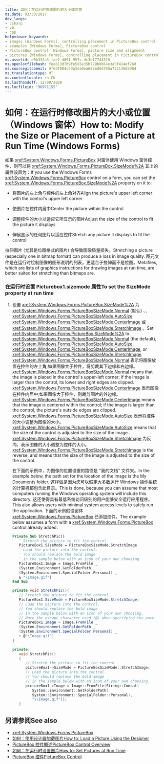 ```yaml
---
title: 如何：在运行时修改图片的大小或位置
ms.date: 03/30/2017
dev_langs:
- csharp
- vb
- cpp
helpviewer_keywords:
- images [Windows Forms], controlling placement in PictureBox control [Windows Forms]
- examples [Windows Forms], PictureBox control
- PictureBox control [Windows Forms], picture size and alignment
- pictures [Windows Forms], controlling placement in PictureBox control [Windows Forms]
ms.assetid: d0b332a3-fae2-4891-957c-dc3e17743326
ms.openlocfilehash: fea813d7b9fe585e35b729b8b64e3a5f414ef76d
ms.sourcegitcommit: 9f6df084c53a3da0ea657ed0d708a72213683084
ms.translationtype: MT
ms.contentlocale: zh-CN
ms.lasthandoff: 12/09/2020
ms.locfileid: "96971155"
---
```

# <a name="how-to-modify-the-size-or-placement-of-a-picture-at-run-time-windows-forms"></a><span data-ttu-id="292eb-102">如何：在运行时修改图片的大小或位置（Windows 窗体）</span><span class="sxs-lookup"><span data-stu-id="292eb-102">How to: Modify the Size or Placement of a Picture at Run Time (Windows Forms)</span></span>
<span data-ttu-id="292eb-103">如果 <xref:System.Windows.Forms.PictureBox> 对窗体使用 Windows 窗体控件，则可以将 <xref:System.Windows.Forms.PictureBox.SizeMode%2A> 其上的属性设置为：</span><span class="sxs-lookup"><span data-stu-id="292eb-103">If you use the Windows Forms <xref:System.Windows.Forms.PictureBox> control on a form, you can set the <xref:System.Windows.Forms.PictureBox.SizeMode%2A> property on it to:</span></span>  
  
- <span data-ttu-id="292eb-104">将图片的左上角与控件的左上角对齐</span><span class="sxs-lookup"><span data-stu-id="292eb-104">Align the picture's upper left corner with the control's upper left corner</span></span>  
  
- <span data-ttu-id="292eb-105">使图片在控件内居中</span><span class="sxs-lookup"><span data-stu-id="292eb-105">Center the picture within the control</span></span>  
  
- <span data-ttu-id="292eb-106">调整控件的大小以适应它所显示的图片</span><span class="sxs-lookup"><span data-stu-id="292eb-106">Adjust the size of the control to fit the picture it displays</span></span>  
  
- <span data-ttu-id="292eb-107">伸展显示的任何图片以适应控件</span><span class="sxs-lookup"><span data-stu-id="292eb-107">Stretch any picture it displays to fit the control</span></span>  
  
 <span data-ttu-id="292eb-108">拉伸图片 (尤其是位图格式的图片) 会导致图像质量损失。</span><span class="sxs-lookup"><span data-stu-id="292eb-108">Stretching a picture (especially one in bitmap format) can produce a loss in image quality.</span></span> <span data-ttu-id="292eb-109">图元文件是在运行时绘制图像的图形说明的列表，更适合于拉伸而不是位图。</span><span class="sxs-lookup"><span data-stu-id="292eb-109">Metafiles, which are lists of graphics instructions for drawing images at run time, are better suited for stretching than bitmaps are.</span></span>  
  
### <a name="to-set-the-sizemode-property-at-run-time"></a><span data-ttu-id="292eb-110">在运行时设置 Picturebox1.sizemode 属性</span><span class="sxs-lookup"><span data-stu-id="292eb-110">To set the SizeMode property at run time</span></span>  
  
1. <span data-ttu-id="292eb-111">设置 <xref:System.Windows.Forms.PictureBox.SizeMode%2A> 为 <xref:System.Windows.Forms.PictureBoxSizeMode.Normal> (默认) 、、 <xref:System.Windows.Forms.PictureBoxSizeMode.AutoSize> <xref:System.Windows.Forms.PictureBoxSizeMode.CenterImage> 或 <xref:System.Windows.Forms.PictureBoxSizeMode.StretchImage> 。</span><span class="sxs-lookup"><span data-stu-id="292eb-111">Set <xref:System.Windows.Forms.PictureBox.SizeMode%2A> to <xref:System.Windows.Forms.PictureBoxSizeMode.Normal> (the default), <xref:System.Windows.Forms.PictureBoxSizeMode.AutoSize>, <xref:System.Windows.Forms.PictureBoxSizeMode.CenterImage>, or <xref:System.Windows.Forms.PictureBoxSizeMode.StretchImage>.</span></span> <span data-ttu-id="292eb-112"><xref:System.Windows.Forms.PictureBoxSizeMode.Normal> 表示将图像放置在控件的左上角;如果图像大于控件，将剪裁其下边缘和右边缘。</span><span class="sxs-lookup"><span data-stu-id="292eb-112"><xref:System.Windows.Forms.PictureBoxSizeMode.Normal> means that the image is placed in the control's upper-left corner; if the image is larger than the control, its lower and right edges are clipped.</span></span> <span data-ttu-id="292eb-113"><xref:System.Windows.Forms.PictureBoxSizeMode.CenterImage> 表示图像在控件内居中;如果图像大于控件，则裁剪图片的外边缘。</span><span class="sxs-lookup"><span data-stu-id="292eb-113"><xref:System.Windows.Forms.PictureBoxSizeMode.CenterImage> means that the image is centered within the control; if the image is larger than the control, the picture's outside edges are clipped.</span></span> <span data-ttu-id="292eb-114"><xref:System.Windows.Forms.PictureBoxSizeMode.AutoSize> 表示将控件的大小调整为图像的大小。</span><span class="sxs-lookup"><span data-stu-id="292eb-114"><xref:System.Windows.Forms.PictureBoxSizeMode.AutoSize> means that the size of the control is adjusted to the size of the image.</span></span> <span data-ttu-id="292eb-115"><xref:System.Windows.Forms.PictureBoxSizeMode.StretchImage> 为反向，表示图像的大小调整为控件的大小。</span><span class="sxs-lookup"><span data-stu-id="292eb-115"><xref:System.Windows.Forms.PictureBoxSizeMode.StretchImage> is the reverse, and means that the size of the image is adjusted to the size of the control.</span></span>  
  
     <span data-ttu-id="292eb-116">在下面的示例中，为图像的位置设置的路径是 "我的文档" 文件夹。</span><span class="sxs-lookup"><span data-stu-id="292eb-116">In the example below, the path set for the location of the image is the My Documents folder.</span></span> <span data-ttu-id="292eb-117">这样做是因为您可以假定大多数运行 Windows 操作系统的计算机都包含此目录。</span><span class="sxs-lookup"><span data-stu-id="292eb-117">This is done, because you can assume that most computers running the Windows operating system will include this directory.</span></span> <span data-ttu-id="292eb-118">这还使得具有最低系统访问级别的用户能够安全运行应用程序。</span><span class="sxs-lookup"><span data-stu-id="292eb-118">This also allows users with minimal system access levels to safely run the application.</span></span> <span data-ttu-id="292eb-119">下面的示例假设窗体 <xref:System.Windows.Forms.PictureBox> 已添加控件。</span><span class="sxs-lookup"><span data-stu-id="292eb-119">The example below assumes a form with a <xref:System.Windows.Forms.PictureBox> control already added.</span></span>  
  
    ```vb  
    Private Sub StretchPic()  
       ' Stretch the picture to fit the control.  
       PictureBox1.SizeMode = PictureBoxSizeMode.StretchImage  
       ' Load the picture into the control.  
       ' You should replace the bold image
       ' in the sample below with an icon of your own choosing.  
       PictureBox1.Image = Image.FromFile _  
       (System.Environment.GetFolderPath _  
       (System.Environment.SpecialFolder.Personal) _  
       & "\Image.gif")  
    End Sub  
    ```  
  
    ```csharp  
    private void StretchPic(){  
       // Stretch the picture to fit the control.  
       PictureBox1.SizeMode = PictureBoxSizeMode.StretchImage;  
       // Load the picture into the control.  
       // You should replace the bold image
       // in the sample below with an icon of your own choosing.  
       // Note the escape character used (@) when specifying the path.  
       PictureBox1.Image = Image.FromFile _  
       (System.Environment.GetFolderPath _  
       (System.Environment.SpecialFolder.Personal) _  
       + @"\Image.gif")  
    }  
    ```  
  
    ```cpp  
    private:  
       void StretchPic()  
       {  
          // Stretch the picture to fit the control.  
          pictureBox1->SizeMode = PictureBoxSizeMode::StretchImage;  
          // Load the picture into the control.  
          // You should replace the bold image
          // in the sample below with an icon of your own choosing.  
          pictureBox1->Image = Image::FromFile(String::Concat(  
             System::Environment::GetFolderPath(  
             System::Environment::SpecialFolder::Personal),  
             "\\Image.gif"));  
       }  
    ```  
  
## <a name="see-also"></a><span data-ttu-id="292eb-120">另请参阅</span><span class="sxs-lookup"><span data-stu-id="292eb-120">See also</span></span>

- <xref:System.Windows.Forms.PictureBox>
- [<span data-ttu-id="292eb-121">如何：使用设计器加载图片</span><span class="sxs-lookup"><span data-stu-id="292eb-121">How to: Load a Picture Using the Designer</span></span>](how-to-load-a-picture-using-the-designer-windows-forms.md)
- [<span data-ttu-id="292eb-122">PictureBox 控件概述</span><span class="sxs-lookup"><span data-stu-id="292eb-122">PictureBox Control Overview</span></span>](picturebox-control-overview-windows-forms.md)
- [<span data-ttu-id="292eb-123">如何：在运行时设置图片</span><span class="sxs-lookup"><span data-stu-id="292eb-123">How to: Set Pictures at Run Time</span></span>](how-to-set-pictures-at-run-time-windows-forms.md)
- [<span data-ttu-id="292eb-124">PictureBox 控件</span><span class="sxs-lookup"><span data-stu-id="292eb-124">PictureBox Control</span></span>](picturebox-control-windows-forms.md)

